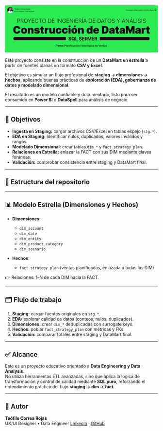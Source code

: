 ![Portada del Proyecto](docs/img/title_datamart_sql_server.png)

Este proyecto consiste en la construcción de un **DataMart en estrella** a partir de fuentes planas en formato **CSV y Excel**.

El objetivo es simular un flujo profesional de **staging → dimensiones → hechos**, aplicando buenas prácticas de **exploración (EDA), gobernanza de datos y modelado dimensional**.  

El resultado es un modelo confiable y documentado, listo para ser consumido en **Power BI** o **DataSpell** para análisis de negocio.  

---

## 🎯 Objetivos
- **Ingesta en Staging:** cargar archivos CSV/Excel en tablas espejo (`stg.*`).  
- **EDA en Staging:** identificar nulos, duplicados, valores inválidos y rangos.  
- **Modelado Dimensional:** crear tablas `dim_*` y `fact_strategy_plan`.  
- **Relaciones en Estrella:** enlazar la FACT con sus DIM mediante claves foráneas.  
- **Validación:** comprobar consistencia entre staging y DataMart final.  

---

## 📂 Estructura del repositorio

---

## 📊 Modelo Estrella (Dimensiones y Hechos)

- **Dimensiones**:  
  - `dim_account`  
  - `dim_date`  
  - `dim_entity`  
  - `dim_product_category`  
  - `dim_scenario`  

- **Hechos**:  
  - `fact_strategy_plan` (ventas planificadas, enlazada a todas las DIM)  

👉 Relaciones: 1–N de cada DIM hacia la FACT.  

---

## 🗂️ Flujo de trabajo

1. **Staging:** cargar fuentes originales en `stg.*`.  
2. **EDA:** explorar calidad de datos (conteos, nulos, duplicados).  
3. **Dimensiones:** crear `dim_*` deduplicadas con surrogate keys.  
4. **Hechos:** poblar `fact_strategy_plan` con métricas y FKs.  
5. **Validación:** comparar totales entre staging y DataMart final.  

---

## ✅ Alcance
Este es un proyecto educativo orientado a **Data Engineering y Data Analysis**.  
No utiliza herramientas ETL avanzadas, sino que aplica la lógica de transformación y control de calidad mediante **SQL puro**, reforzando el entendimiento práctico del flujo **staging → dim → fact**.

---

## 👤 Autor

**Teófilo Correa Rojas**  
UX/UI Designer • Data Engineer
[LinkedIn](https://www.linkedin.com/in/teófilo-correa-rojas/) · [GitHub](https://github.com/teofilocorrea)
